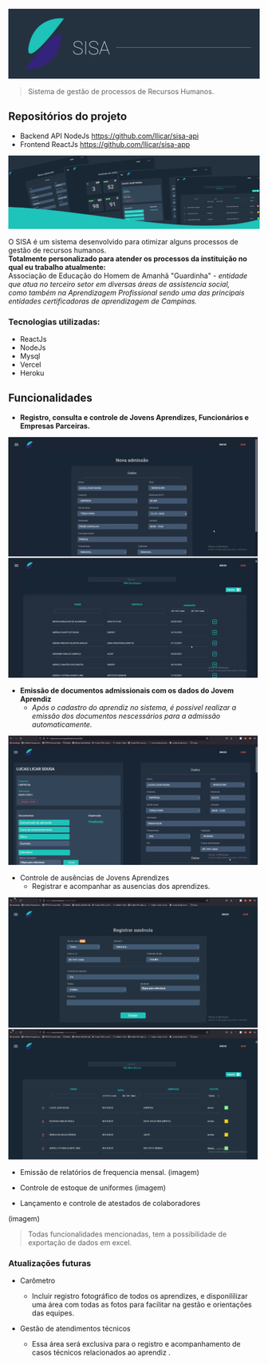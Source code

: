 
![logo sisa](imagens/banner.png)

> Sistema de gestão de processos de Recursos Humanos.

 ## Repositórios do projeto
- Backend API NodeJs https://github.com/llicar/sisa-api
- Frontend ReactJs https://github.com/llicar/sisa-app

<img src="imagens/banner-telas-2.png"/>

O SISA é um sistema desenvolvido para otimizar alguns processos de gestão de recursos humanos. <br>
**Totalmente personalizado para atender os processos da instituição no qual eu trabalho atualmente:** <br>
Associação de Educação do Homem de Amanhã "Guardinha" - *entidade que atua no terceiro setor em diversas áreas de assistencia social, <br>
como também na Aprendizagem Profissional sendo uma das principais entidades certificadoras de aprendizagem de Campinas.*

### Tecnologias utilizadas:

 - ReactJs
 - NodeJs
 - Mysql
 - Vercel
 - Heroku
 
 ## Funcionalidades
 
  - <b>Registro, consulta e controle de Jovens Aprendizes, Funcionários e Empresas Parceiras.</b>
  
  <div display="flex">
     <img width="500" src="imagens/cadastro-jovem.gif"/>
    <img width="500" src="imagens/pesquisa-jovem.gif"/>
  </div>

  -  <b marginTop="300">Emissão de documentos admissionais com os dados do Jovem Aprendiz</b>
     - *Após o cadastro do aprendiz no sistema, é possivel realizar a emissão dos documentos nescessários para a admissão automaticamente.*
  
<img width="500" src="imagens/gerar-docs.gif"/>
  
  - Controle de ausências de Jovens Aprendizes
     - Registrar e acompanhar as ausencias dos aprendizes.
     
  <div display="flex">
     <img width="500" src="imagens/cadastrar-falta.gif"/>
    <img width="500" src="imagens/consultar-faltas.gif"/>
  </div>

  - Emissão de relatórios de frequencia mensal.
  (imagem)
  
  - Controle de estoque de uniformes
  (imagem)

  - Lançamento e controle de atestados de colaboradores

  (imagem)
  
  > Todas funcionalidades mencionadas, tem a possibilidade de exportação de dados em excel.

### Atualizações futuras

 - Carômetro
    - Incluir registro fotográfico de todos os aprendizes, e disponililizar uma área com todas as fotos para facilitar na gestão e orientações das equipes.
 
 - Gestão de atendimentos técnicos
    - Essa área será exclusiva para o registro e acompanhamento de casos técnicos relacionados ao aprendiz .


  

 
